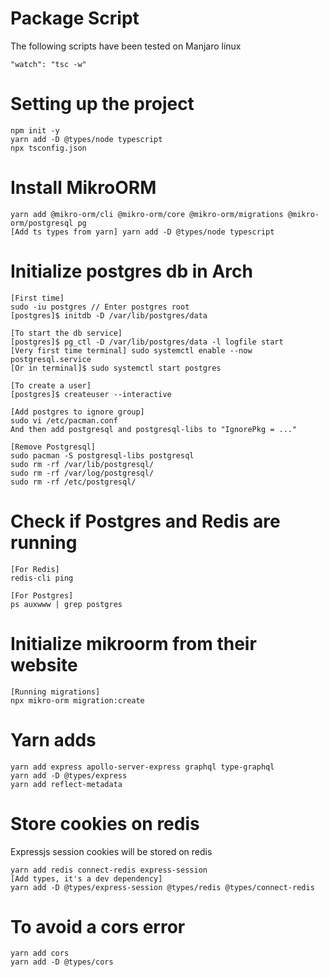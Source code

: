 # Package Script

The following scripts have been tested on Manjaro linux

```
"watch": "tsc -w"
```

# Setting up the project

```
npm init -y
yarn add -D @types/node typescript
npx tsconfig.json
```

# Install MikroORM

```
yarn add @mikro-orm/cli @mikro-orm/core @mikro-orm/migrations @mikro-orm/postgresql pg
[Add ts types from yarn] yarn add -D @types/node typescript
```

# Initialize postgres db in Arch

```
[First time]
sudo -iu postgres // Enter postgres root
[postgres]$ initdb -D /var/lib/postgres/data

[To start the db service]
[postgres]$ pg_ctl -D /var/lib/postgres/data -l logfile start
[Very first time terminal] sudo systemctl enable --now postgresql.service
[Or in terminal]$ sudo systemctl start postgres

[To create a user]
[postgres]$ createuser --interactive

[Add postgres to ignore group]
sudo vi /etc/pacman.conf
And then add postgresql and postgresql-libs to "IgnorePkg = ..."

[Remove Postgresql]
sudo pacman -S postgresql-libs postgresql
sudo rm -rf /var/lib/postgresql/
sudo rm -rf /var/log/postgresql/
sudo rm -rf /etc/postgresql/
```

# Check if Postgres and Redis are running

```
[For Redis]
redis-cli ping

[For Postgres]
ps auxwww | grep postgres
```

# Initialize mikroorm from their website

```
[Running migrations]
npx mikro-orm migration:create
```

# Yarn adds

```
yarn add express apollo-server-express graphql type-graphql
yarn add -D @types/express
yarn add reflect-metadata
```

# Store cookies on redis

Expressjs session cookies will be stored on redis

```
yarn add redis connect-redis express-session
[Add types, it's a dev dependency]
yarn add -D @types/express-session @types/redis @types/connect-redis
```

# To avoid a cors error

```
yarn add cors
yarn add -D @types/cors
```
